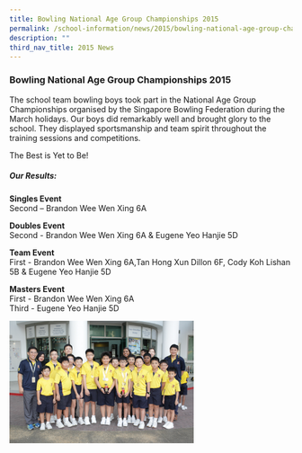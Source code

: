 ```yaml
---
title: Bowling National Age Group Championships 2015
permalink: /school-information/news/2015/bowling-national-age-group-championship/
description: ""
third_nav_title: 2015 News
---
```

### **Bowling National Age Group Championships 2015**
The school team bowling boys took part in the National Age Group Championships organised by the Singapore Bowling Federation during the March holidays. Our boys did remarkably well and brought glory to the school. They displayed sportsmanship and team spirit throughout the training sessions and competitions.

The Best is Yet to Be!

##### **Our Results:**
**Singles Event**<br>
Second – Brandon Wee Wen Xing 6A

**Doubles Event**<br>
Second - Brandon Wee Wen Xing 6A & Eugene Yeo Hanjie 5D

**Team Event**<br>
First - Brandon Wee Wen Xing 6A,Tan Hong Xun Dillon 6F, Cody Koh Lishan 5B & Eugene Yeo Hanjie 5D

**Masters Event**<br>
First - Brandon Wee Wen Xing 6A<br>
Third - Eugene Yeo Hanjie 5D

<img src="/images/National%20Age%20Group_School%20Team%20Bowling.jpg" 
     style="width:65%">